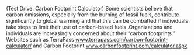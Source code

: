 (Test Drive: Carbon Footprint Calculator) Some scientists believe that carbon emissions,
especially from the burning of fossil fuels, contribute significantly to global warming and that this
can be combatted if individuals take steps to limit their use of carbon-based fuels .Organizations and
individuals are increasingly concerned about their “carbon footprints.” Websites such as TerraPass
www.terrapass.com/carbon-footprint-calculator/
and Carbon Footprint
www.carbonfootprint.com/calculator.aspx

